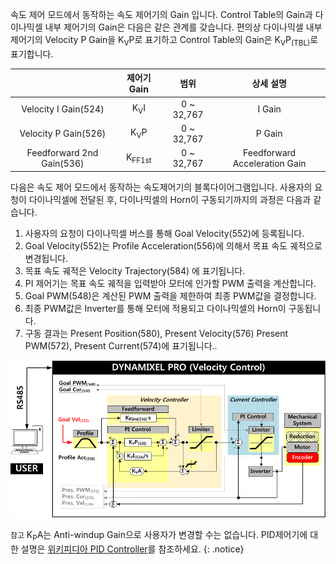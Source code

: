 속도 제어 모드에서 동작하는 속도 제어기의 Gain 입니다. Control Table의 Gain과 다이나믹셀 내부 제어기의 Gain은 다음은 같은 관계를 갖습니다. 편의상 다이나믹셀 내부 제어기의 Velocity P Gain을 K<sub>V</sub>P로 표기하고 Control Table의 Gain은 K<sub>V</sub>P<sub>(TBL)</sub>로 표기합니다.


|                     |  제어기 Gain   |  범위 | 상세 설명   |
|:-------------------:|:--------------:|:--------------------------------------------------------:|:-------------------:|
| Velocity I Gain(524) | K<sub>V</sub>I | 0 ~ 32,767 | I Gain |
| Velocity P Gain(526) | K<sub>V</sub>P | 0 ~ 32,767 | P Gain |
| Feedforward 2nd Gain(536) | K<sub>FF1st</sub> | 0 ~ 32,767 | Feedforward Acceleration Gain |

다음은 속도 제어 모드에서 동작하는 속도제어기의 블록다이어그램입니다. 사용자의 요청이 다이나믹셀에 전달된 후, 다이나믹셀의 Horn이 구동되기까지의 과정은 다음과 같습니다.
1. 사용자의 요청이 다이나믹셀 버스를 통해 Goal Velocity(552)에 등록됩니다.
2. Goal Velocity(552)는 Profile Acceleration(556)에 의해서 목표 속도 궤적으로 변경됩니다.
3. 목표 속도 궤적은 Velocity Trajectory(584) 에 표기됩니다.
4. PI 제어기는 목표 속도 궤적을 입력받아 모터에 인가할 PWM 출력을 계산합니다.
5. Goal PWM(548)은 계산된 PWM 출력을 제한하여 최종 PWM값을 결정합니다.
6. 최종 PWM값은 Inverter를 통해 모터에 적용되고 다이나믹셀의 Horn이 구동됩니다.
7. 구동 결과는 Present Position(580), Present Velocity(576) Present PWM(572), Present Current(574)에 표기됩니다..

![](/assets/images/dxl/pro/proplus_velocity_controller.png)

`참고` K<sub>P</sub>A는 Anti-windup Gain으로 사용자가 변경할 수는 없습니다. PID제어기에 대한 설명은 [위키피디아 PID Controller](http://en.wikipedia.org/wiki/PID_controller)를 참조하세요.
{: .notice}
